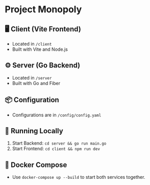 # Project Monopoly

## 🖥️ Client (Vite Frontend)

- Located in `/client`
- Built with Vite and Node.js

## ⚙️ Server (Go Backend)

- Located in `/server`
- Built with Go and Fiber

## 📦 Configuration

- Configurations are in `/config/config.yaml`

## 🚀 Running Locally

1. Start Backend: `cd server && go run main.go`
2. Start Frontend: `cd client && npm run dev`

## 🐳 Docker Compose

- Use `docker-compose up --build` to start both services together.
